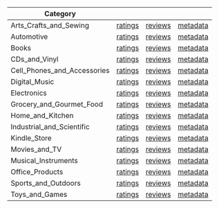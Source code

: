 | Category |  |  |  | 
 |----------|:-----:|:-----:|:-----:|
Arts_Crafts_and_Sewing | [ratings](https://ciir.cs.umass.edu/downloads/XMarket/FULL/in/Arts_Crafts_and_Sewing/ratings_in_Arts_Crafts_and_Sewing.txt.gz) | [reviews](https://ciir.cs.umass.edu/downloads/XMarket/FULL/in/Arts_Crafts_and_Sewing/reviews_in_Arts_Crafts_and_Sewing.json.gz) | [metadata](https://ciir.cs.umass.edu/downloads/XMarket/FULL/in/Arts_Crafts_and_Sewing/metadata_in_Arts_Crafts_and_Sewing.json.gz) |  
Automotive | [ratings](https://ciir.cs.umass.edu/downloads/XMarket/FULL/in/Automotive/ratings_in_Automotive.txt.gz) | [reviews](https://ciir.cs.umass.edu/downloads/XMarket/FULL/in/Automotive/reviews_in_Automotive.json.gz) | [metadata](https://ciir.cs.umass.edu/downloads/XMarket/FULL/in/Automotive/metadata_in_Automotive.json.gz) |  
Books | [ratings](https://ciir.cs.umass.edu/downloads/XMarket/FULL/in/Books/ratings_in_Books.txt.gz) | [reviews](https://ciir.cs.umass.edu/downloads/XMarket/FULL/in/Books/reviews_in_Books.json.gz) | [metadata](https://ciir.cs.umass.edu/downloads/XMarket/FULL/in/Books/metadata_in_Books.json.gz) |  
CDs_and_Vinyl | [ratings](https://ciir.cs.umass.edu/downloads/XMarket/FULL/in/CDs_and_Vinyl/ratings_in_CDs_and_Vinyl.txt.gz) | [reviews](https://ciir.cs.umass.edu/downloads/XMarket/FULL/in/CDs_and_Vinyl/reviews_in_CDs_and_Vinyl.json.gz) | [metadata](https://ciir.cs.umass.edu/downloads/XMarket/FULL/in/CDs_and_Vinyl/metadata_in_CDs_and_Vinyl.json.gz) |  
Cell_Phones_and_Accessories | [ratings](https://ciir.cs.umass.edu/downloads/XMarket/FULL/in/Cell_Phones_and_Accessories/ratings_in_Cell_Phones_and_Accessories.txt.gz) | [reviews](https://ciir.cs.umass.edu/downloads/XMarket/FULL/in/Cell_Phones_and_Accessories/reviews_in_Cell_Phones_and_Accessories.json.gz) | [metadata](https://ciir.cs.umass.edu/downloads/XMarket/FULL/in/Cell_Phones_and_Accessories/metadata_in_Cell_Phones_and_Accessories.json.gz) |  
Digital_Music | [ratings](https://ciir.cs.umass.edu/downloads/XMarket/FULL/in/Digital_Music/ratings_in_Digital_Music.txt.gz) | [reviews](https://ciir.cs.umass.edu/downloads/XMarket/FULL/in/Digital_Music/reviews_in_Digital_Music.json.gz) | [metadata](https://ciir.cs.umass.edu/downloads/XMarket/FULL/in/Digital_Music/metadata_in_Digital_Music.json.gz) |  
Electronics | [ratings](https://ciir.cs.umass.edu/downloads/XMarket/FULL/in/Electronics/ratings_in_Electronics.txt.gz) | [reviews](https://ciir.cs.umass.edu/downloads/XMarket/FULL/in/Electronics/reviews_in_Electronics.json.gz) | [metadata](https://ciir.cs.umass.edu/downloads/XMarket/FULL/in/Electronics/metadata_in_Electronics.json.gz) |  
Grocery_and_Gourmet_Food | [ratings](https://ciir.cs.umass.edu/downloads/XMarket/FULL/in/Grocery_and_Gourmet_Food/ratings_in_Grocery_and_Gourmet_Food.txt.gz) | [reviews](https://ciir.cs.umass.edu/downloads/XMarket/FULL/in/Grocery_and_Gourmet_Food/reviews_in_Grocery_and_Gourmet_Food.json.gz) | [metadata](https://ciir.cs.umass.edu/downloads/XMarket/FULL/in/Grocery_and_Gourmet_Food/metadata_in_Grocery_and_Gourmet_Food.json.gz) |  
Home_and_Kitchen | [ratings](https://ciir.cs.umass.edu/downloads/XMarket/FULL/in/Home_and_Kitchen/ratings_in_Home_and_Kitchen.txt.gz) | [reviews](https://ciir.cs.umass.edu/downloads/XMarket/FULL/in/Home_and_Kitchen/reviews_in_Home_and_Kitchen.json.gz) | [metadata](https://ciir.cs.umass.edu/downloads/XMarket/FULL/in/Home_and_Kitchen/metadata_in_Home_and_Kitchen.json.gz) |  
Industrial_and_Scientific | [ratings](https://ciir.cs.umass.edu/downloads/XMarket/FULL/in/Industrial_and_Scientific/ratings_in_Industrial_and_Scientific.txt.gz) | [reviews](https://ciir.cs.umass.edu/downloads/XMarket/FULL/in/Industrial_and_Scientific/reviews_in_Industrial_and_Scientific.json.gz) | [metadata](https://ciir.cs.umass.edu/downloads/XMarket/FULL/in/Industrial_and_Scientific/metadata_in_Industrial_and_Scientific.json.gz) |  
Kindle_Store | [ratings](https://ciir.cs.umass.edu/downloads/XMarket/FULL/in/Kindle_Store/ratings_in_Kindle_Store.txt.gz) | [reviews](https://ciir.cs.umass.edu/downloads/XMarket/FULL/in/Kindle_Store/reviews_in_Kindle_Store.json.gz) | [metadata](https://ciir.cs.umass.edu/downloads/XMarket/FULL/in/Kindle_Store/metadata_in_Kindle_Store.json.gz) |  
Movies_and_TV | [ratings](https://ciir.cs.umass.edu/downloads/XMarket/FULL/in/Movies_and_TV/ratings_in_Movies_and_TV.txt.gz) | [reviews](https://ciir.cs.umass.edu/downloads/XMarket/FULL/in/Movies_and_TV/reviews_in_Movies_and_TV.json.gz) | [metadata](https://ciir.cs.umass.edu/downloads/XMarket/FULL/in/Movies_and_TV/metadata_in_Movies_and_TV.json.gz) |  
Musical_Instruments | [ratings](https://ciir.cs.umass.edu/downloads/XMarket/FULL/in/Musical_Instruments/ratings_in_Musical_Instruments.txt.gz) | [reviews](https://ciir.cs.umass.edu/downloads/XMarket/FULL/in/Musical_Instruments/reviews_in_Musical_Instruments.json.gz) | [metadata](https://ciir.cs.umass.edu/downloads/XMarket/FULL/in/Musical_Instruments/metadata_in_Musical_Instruments.json.gz) |  
Office_Products | [ratings](https://ciir.cs.umass.edu/downloads/XMarket/FULL/in/Office_Products/ratings_in_Office_Products.txt.gz) | [reviews](https://ciir.cs.umass.edu/downloads/XMarket/FULL/in/Office_Products/reviews_in_Office_Products.json.gz) | [metadata](https://ciir.cs.umass.edu/downloads/XMarket/FULL/in/Office_Products/metadata_in_Office_Products.json.gz) |  
Sports_and_Outdoors | [ratings](https://ciir.cs.umass.edu/downloads/XMarket/FULL/in/Sports_and_Outdoors/ratings_in_Sports_and_Outdoors.txt.gz) | [reviews](https://ciir.cs.umass.edu/downloads/XMarket/FULL/in/Sports_and_Outdoors/reviews_in_Sports_and_Outdoors.json.gz) | [metadata](https://ciir.cs.umass.edu/downloads/XMarket/FULL/in/Sports_and_Outdoors/metadata_in_Sports_and_Outdoors.json.gz) |  
Toys_and_Games | [ratings](https://ciir.cs.umass.edu/downloads/XMarket/FULL/in/Toys_and_Games/ratings_in_Toys_and_Games.txt.gz) | [reviews](https://ciir.cs.umass.edu/downloads/XMarket/FULL/in/Toys_and_Games/reviews_in_Toys_and_Games.json.gz) | [metadata](https://ciir.cs.umass.edu/downloads/XMarket/FULL/in/Toys_and_Games/metadata_in_Toys_and_Games.json.gz) |  
